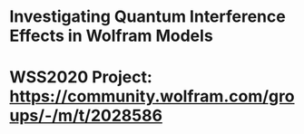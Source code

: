 # Investigating Quantum Interference Effects in Wolfram Models
# WSS2020 Project: https://community.wolfram.com/groups/-/m/t/2028586

